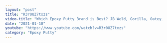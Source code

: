 ```yaml
---
layout: "post"
title: "R3r0UZ7txzs"
video-title: "Which Epoxy Putty Brand is Best? JB Weld, Gorilla, Oatey, POR 15, QuickSteel, PC-7"
date: "2021-01-10"
youtube: "https://www.youtube.com/watch?v=R3r0UZ7txzs"
category: "Epoxy Putty"
---
```

<div class="space-y-1"></div>